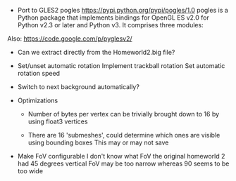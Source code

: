 - Port to GLES2
  pogles
  https://pypi.python.org/pypi/pogles/1.0
  pogles is a Python package that implements bindings for OpenGL ES v2.0 for Python v2.3 or later and Python v3. It comprises three modules:

Also: https://code.google.com/p/pyglesv2/

- Can we extract directly from the Homeworld2.big file?

- Set/unset automatic rotation
  Implement trackball rotation
  Set automatic rotation speed

- Switch to next background automatically?

- Optimizations
  - Number of bytes per vertex can be trivially brought down to 16 by using float3 vertices

  - There are 16 'submeshes', could determine which ones are visible using bounding boxes
    This may or may not save 

- Make FoV configurable
  I don't know what FoV the original homeworld 2 had
  45 degrees vertical FoV may be too narrow whereas 90 seems to be too wide


